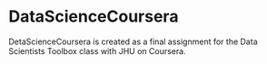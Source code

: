 # DataScienceCoursera
DetaScienceCoursera is created as a final assignment for the Data Scientists Toolbox class with JHU on Coursera.  
